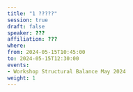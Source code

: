 ```yaml
---
title: "1 ?????"
session: true
draft: false
speaker: ??? 
affiliation: ??? 
where:
from: 2024-05-15T10:45:00
to: 2024-05-15T12:30:00
events:
- Workshop Structural Balance May 2024
weight: 1
---
```

